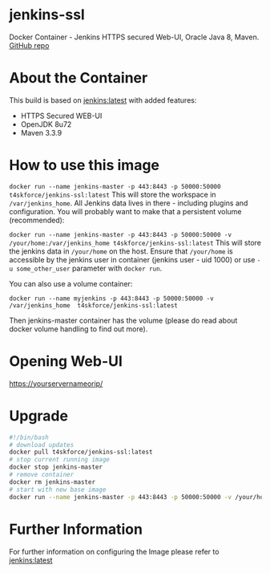 # jenkins-ssl
Docker Container - Jenkins HTTPS secured Web-UI, Oracle Java 8, Maven. 
[GitHub repo](https://github.com/t4skforce/JenkinsSSLDocker)

# About the Container

This build is based on [jenkins:latest](https://hub.docker.com/_/jenkins/) with added features:
* HTTPS Secured WEB-UI
* OpenJDK 8u72
* Maven 3.3.9

# How to use this image
`docker run --name jenkins-master -p 443:8443 -p 50000:50000 t4skforce/jenkins-ssl:latest`
This will store the workspace in `/var/jenkins_home`. All Jenkins data lives in there - including plugins and configuration. You will probably want to make that a persistent volume (recommended):

`docker run --name jenkins-master -p 443:8443 -p 50000:50000 -v /your/home:/var/jenkins_home t4skforce/jenkins-ssl:latest`
This will store the jenkins data in `/your/home` on the host. Ensure that `/your/home` is accessible by the jenkins user in container (jenkins user - uid 1000) or use `-u some_other_user` parameter with `docker run`.

You can also use a volume container:

`docker run --name myjenkins -p 443:8443 -p 50000:50000 -v /var/jenkins_home  t4skforce/jenkins-ssl:latest`

Then jenkins-master container has the volume (please do read about docker volume handling to find out more).

# Opening Web-UI
[https://yourservernameorip/](https://127.0.0.1/)

# Upgrade
```bash
#!/bin/bash
# download updates
docker pull t4skforce/jenkins-ssl:latest
# stop current running image
docker stop jenkins-master 
# remove container
docker rm jenkins-master
# start with new base image
docker run --name jenkins-master -p 443:8443 -p 50000:50000 -v /your/home:/var/jenkins_home t4skforce/jenkins-ssl:latest
```
# Further Information

For further information on configuring the Image please refer to [jenkins:latest](https://hub.docker.com/_/jenkins/)

